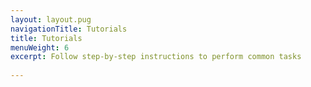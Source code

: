 ```yaml
---
layout: layout.pug
navigationTitle: Tutorials
title: Tutorials
menuWeight: 6
excerpt: Follow step-by-step instructions to perform common tasks
 
---
```

